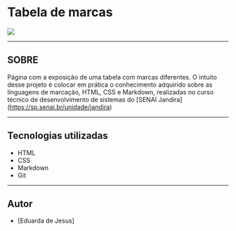 # Tabela de marcas

![](./img/Captura%20de%20Tela%202024-09-25%20às%2016.58.54.png)

---

## SOBRE
Página com a exposição de uma tabela com marcas diferentes. O intuito desse projeto é colocar em prática o conhecimento adquirido sobre as linguagens de marcação, HTML, CSS e Markdown, realizadas no curso técnico de desenvolvimento de sistemas do [SENAI Jandira] (https://sp.senai.br/unidade/jandira)

---

## Tecnologias utilizadas 
- HTML
- CSS
- Markdown
- Git

___

## Autor

- [Eduarda de Jesus]
